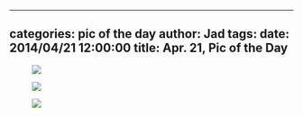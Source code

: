 
---
categories: pic of the day
author: Jad
tags: 
date: 2014/04/21 12:00:00
title: Apr. 21, Pic of the Day 
---

<figure>
<img src="/img/2014/04/21/img_7984_medium.jpg" />
<figcaption></figcaption>
</figure>

<figure>
<img src="/img/2014/04/21/img_20140421170555_medium.jpg" />
<figcaption></figcaption>
</figure>

<figure>
<img src="/img/2014/04/21/img_20140421170619_medium.jpg" />
<figcaption></figcaption>
</figure>
